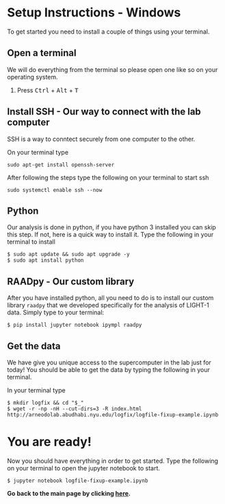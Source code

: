 # Setup Instructions - Windows

To get started you need to install a couple of things using your terminal.

## Open a terminal

We will do everything from the terminal so please open one like so on your operating system.

1. Press <kbd>Ctrl</kbd> + <kbd>Alt</kbd> + <kbd>T</kbd>

## Install SSH - Our way to connect with the lab computer

SSH is a way to conntect securely from one computer to the other.


On your terminal type
```shell
sudo apt-get install openssh-server
```
After following the steps type the following on your terminal to start ssh
```shell
sudo systemctl enable ssh --now
```

## Python

Our analysis is done in python, if you have python 3 installed you can skip this step. If not, here is a quick way to install it. Type the following in your terminal to install

```shell
$ sudo apt update && sudo apt upgrade -y
$ sudo apt install python
```

## RAADpy - Our custom library

After you have installed python, all you need to do is to install our custom library ``raadpy`` that we developed specifically for the analysis of LIGHT-1 data. Simply type to your terminal:

```shell
$ pip install jupyter notebook ipympl raadpy
```

## Get the data

We have give you unique access to the supercomputer in the lab just for today! You should be able to get the data by typing the following in your terminal.

In your terminal type

```shell
$ mkdir logfix && cd "$_"
$ wget -r -np -nH --cut-dirs=3 -R index.html http://arneodolab.abudhabi.nyu.edu/logfix/logfile-fixup-example.ipynb
```

# You are ready!

Now you should have everything in order to get started. Type the following on your terminal to open the jupyter notebook to start.

```shell
$ jupyter notebook logfile-fixup-example.ipynb
```

**Go back to the main page by clicking [here](./README.md).**